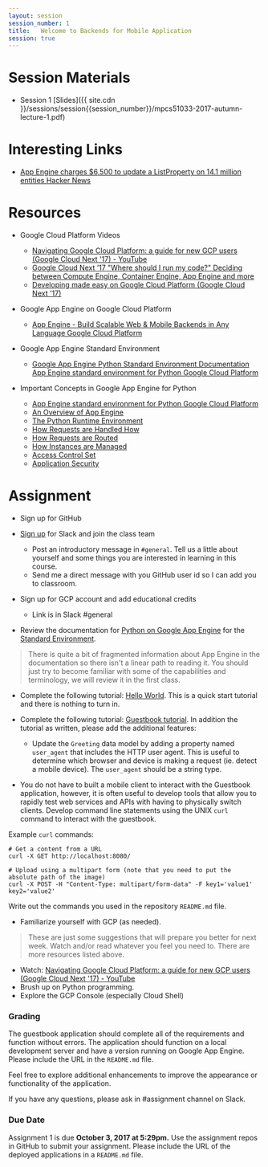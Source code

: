```yaml
---
layout: session
session_number: 1
title:   Welcome to Backends for Mobile Application
session: true
---
```


Session Materials
================================================================
* Session 1 [Slides]({{ site.cdn }}/sessions/session{{session_number}}/mpcs51033-2017-autumn-lecture-1.pdf)

Interesting Links
================================================================
* [App Engine charges $6,500 to update a ListProperty on 14.1 million entities  Hacker News](https://news.ycombinator.com/item?id=3431132)

Resources
=========
* Google Cloud Platform Videos
  - [Navigating Google Cloud Platform: a guide for new GCP users (Google Cloud Next '17) - YouTube](https://www.youtube.com/watch?v=5NQHi_zDGy0&t=2641s&list=PLIivdWyY5sqI8RuUibiH8sMb1ExIw0lAR&index=17)
  - [Google Cloud Next ’17  "Where should I run my code?" Deciding between Compute Engine, Container Engine, App Engine and more ](https://cloudnext.withgoogle.com/schedule#target=where-should-i-run-my-code-deciding-between-compute-engine-container-engine-app-engine-and-more-91e716a3-813e-43c9-a513-27d3365a449b)
  - [Developing made easy on Google Cloud Platform (Google Cloud Next '17)](https://www.youtube.com/watch?v=ykzCUFwHppI&t=16s&list=PLIivdWyY5sqI8RuUibiH8sMb1ExIw0lAR&index=119)

* Google App Engine on Google Cloud Platform
  - [App Engine - Build Scalable Web & Mobile Backends in Any Language     Google Cloud Platform](https://cloud.google.com/appengine/)

* Google App Engine Standard Environment
  - [Google App Engine Python Standard Environment Documentation     App Engine standard environment for Python Google Cloud Platform](https://cloud.google.com/appengine/docs/standard/python/)

* Important Concepts in Google App Engine for Python
  - [App Engine standard environment for Python Google Cloud Platform](https://cloud.google.com/appengine/docs/standard/python/concepts)
  - [An Overview of App Engine](https://cloud.google.com/appengine/docs/standard/python/an-overview-of-app-engine)
  - [The Python Runtime Environment](https://cloud.google.com/appengine/docs/standard/python/runtime)
  - [How Requests are Handled How](https://cloud.google.com/appengine/docs/standard/python/how-requests-are-handled)
  - [How Requests are Routed](https://cloud.google.com/appengine/docs/standard/python/how-requests-are-routed)
  - [How Instances are Managed](https://cloud.google.com/appengine/docs/standard/python/how-instances-are-managed)
  - [Access Control Set](https://cloud.google.com/appengine/docs/standard/python/access-control)
  - [Application Security](https://cloud.google.com/appengine/docs/standard/python/application-security)


Assignment
================================================================================
* Sign up for GitHub

* [Sign up](https://join.slack.com/t/mpcs51033-2017-autumn/shared_invite/enQtMjQ2OTkwNjIwMzA2LTA5MTNiZjRkOTA3ZDQ4Yzc1ZmNhZjNjMjU4OTc3MTc0ZjM5MTg2ZTg1OTVlYTg4YmM5NzFkNTIwOTU0N2E0NWE) for Slack and join the class team
  - Post an introductory message in `#general`.  Tell us a little about yourself and some things you are interested in learning in this course.
  - Send me a direct message with you GitHub user id so I can add you to classroom.

* Sign up for GCP account and add educational credits
  - Link is in Slack #general

* Review the documentation for [Python on Google App Engine](https://cloud.google.com/appengine/docs/python/) for the [Standard Environment](https://cloud.google.com/appengine/docs/standard/python/).  
>There is quite a bit of fragmented information about App Engine in the documentation so there isn't a linear path to reading it.  You should just try to become familiar with some of the capabilities and terminology, we will review it in the first class.

* Complete the following tutorial: [Hello World](https://cloud.google.com/appengine/docs/standard/python/tutorials).   This is a quick start tutorial and there is nothing to turn in.

* Complete the following tutorial: [Guestbook tutorial](https://cloud.google.com/appengine/docs/standard/python/tutorials).  In addition the tutorial as written, please add the additional features:
  - Update the `Greeting` data model by adding a property named `user_agent` that includes the HTTP user agent.  This is useful to determine which browser and device is making a request (ie. detect a mobile device).  The `user_agent` should be a string type.

*  You do not have to built a mobile client to interact with the Guestbook application, however, it is often useful to develop tools that allow you to rapidly test web services and APIs with having to physically switch clients.  Develop command line statements using the UNIX `curl` command to interact with the guestbook.

  Example `curl` commands:

  ```
  # Get a content from a URL
  curl -X GET http://localhost:8080/

  # Upload using a multipart form (note that you need to put the absolute path of the image)
  curl -X POST -H "Content-Type: multipart/form-data" -F key1='value1' key2='value2'
  ```
  Write out the commands you used in the repository `README.md` file.

* Familiarize yourself with GCP (as needed).
> These are just some suggestions that will prepare you better for next week.  Watch and/or read whatever you feel you need to.  There are more resources listed above.

  - Watch: [Navigating Google Cloud Platform: a guide for new GCP users (Google Cloud Next '17) - YouTube](https://www.youtube.com/watch?v=5NQHi_zDGy0&t=2641s&list=PLIivdWyY5sqI8RuUibiH8sMb1ExIw0lAR&index=17)
  - Brush up on Python programming.
  - Explore the GCP Console (especially Cloud Shell)


### Grading ###
The guestbook application should complete all of the requirements and function without errors.  The application should function on a local development server and have a version running on Google App Engine.  Please include the URL in the `README.md` file.

Feel free to explore additional enhancements to improve the appearance or functionality of the application.

If you have any questions, please ask in #assignment channel on Slack.

### Due Date ####
Assignment 1 is due **October 3, 2017 at 5:29pm.** Use the assignment repos in GitHub to submit your assignment.  Please include the URL of the deployed applications in a `README.md` file.
